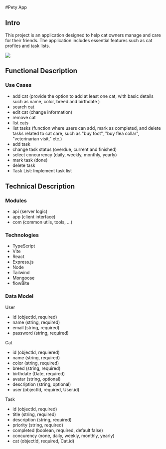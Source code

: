 #Pety App

## Intro

This project is an application designed to help cat owners manage and care for their friends. The application includes essential features such as cat profiles and task lists.

![](https://media.giphy.com/media/7NoNw4pMNTvgc/giphy.gif?cid=790b761169xwn81yebqu4fsovj3jfdedw2yzcoqblt7yl4r5&ep=v1_gifs_search&rid=giphy.gif&ct=g)

## Functional Description

### Use Cases

- add cat (provide the option to add at least one cat, with basic details such as name, color, breed  and birthdate )
- search cat
- edit cat (change information)
- remove cat 
- list cats
- list tasks (function where users can add, mark as completed, and delete tasks related to cat care, such as "buy foot", "buy flea collar", "veterinarian visit," etc.)
- add task
- change task status (overdue, current and finished)
- select concurrency (daily, weekly, monthly, yearly)
- mark task (done)
- delete task
- Task List: Implement task list 

## Technical Description

### Modules 
- api (server logic)
- app (client interface)
- com (common utils, tools, ...)

### Technologies

- TypeScript
- Vite
- React
- Express.js
- Node
- Tailwind
- Mongoose
- flowBite

### Data Model
User
- id (objectId, required)
- name (string, required)
- email (string, required)
- password (string, required)

Cat
- id (objectId, requiered)
- name (string, required)
- color (string, required)
- breed (string, required)
- birthdate (Date, required)
- avatar (string, optional)
- description (string, optional)
- user (objectId, required, User.id)

Task
- id (objectId, required)
- title (string, required)
- description (string, required)
- priority (string, required)
- completed (boolean, required, default false)
- concurency (none, daily, weekly, monthly, yearly)
- cat (objectId, required, Cat.id)

